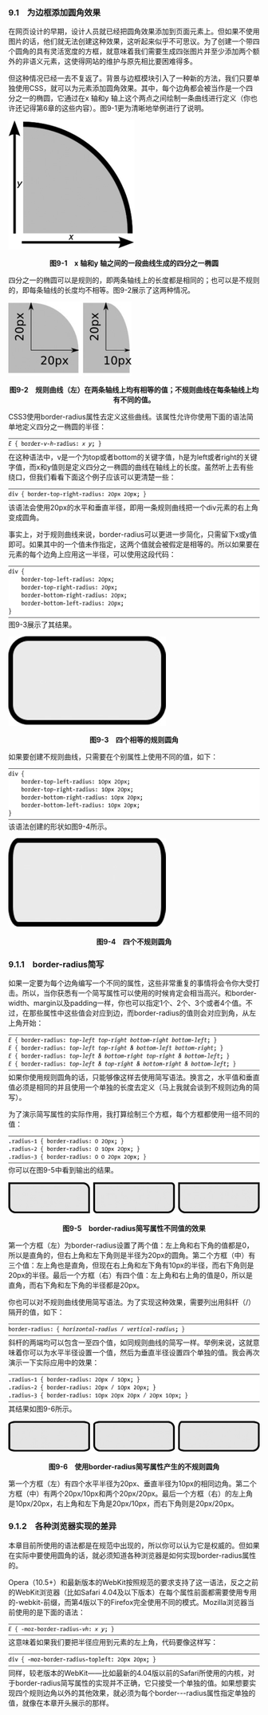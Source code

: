 ### 9.1　为边框添加圆角效果

在网页设计的早期，设计人员就已经把圆角效果添加到页面元素上。但如果不使用图片的话，他们就无法创建这种效果，这听起来似乎不可思议。为了创建一个带四个圆角的具有灵活宽度的方框，就意味着我们需要生成四张图片并至少添加两个额外的非语义元素，这使得网站的维护与原先相比要困难得多。

但这种情况已经一去不复返了。背景与边框模块引入了一种新的方法，我们只要单独使用CSS，就可以为元素添加圆角效果。其中，每个边角都会被当作是一个四分之一的椭圆，它通过在x 轴和y 轴上这个两点之间绘制一条曲线进行定义（你也许还记得第6章的这些内容）。图9-1更为清晰地举例进行了说明。

![337.png](../images/337.png)
<center class="my_markdown"><b class="my_markdown">图9-1　x 轴和y 轴之间的一段曲线生成的四分之一椭圆</b></center>

四分之一的椭圆可以是规则的，即两条轴线上的长度都是相同的；也可以是不规则的，即每条轴线的长度均不相等。图9-2展示了这两种情况。

![338.png](../images/338.png)
<center class="my_markdown"><b class="my_markdown">图9-2　规则曲线（左）在两条轴线上均有相等的值；不规则曲线在每条轴线上均有不同的值。</b></center>

CSS3使用border-radius属性去定义这些曲线。该属性允许你使用下面的语法简单地定义四分之一椭圆的半径：

![339.png](../images/339.png)
在这种语法中，v是一个为top或者bottom的关键字值，h是为left或者right的关键字值，而x和y值则是定义四分之一椭圆的曲线在轴线上的长度。虽然听上去有些绕口，但我们看看下面这个例子应该可以更清楚一些：

![340.png](../images/340.png)
该语法会使用20px的水平和垂直半径，即用一条规则曲线把一个div元素的右上角变成圆角。

事实上，对于规则曲线来说，border-radius可以更进一步简化，只需留下x或y值即可。如果其中的一个值未作指定，这两个值就会被假定是相等的。所以如果要在元素的每个边角上应用这一半径，可以使用这段代码：

![341.png](../images/341.png)
图9-3展示了其结果。

![342.png](../images/342.png)
<center class="my_markdown"><b class="my_markdown">图9-3　四个相等的规则圆角</b></center>

如果要创建不规则曲线，只需要在个别属性上使用不同的值，如下：

![343.png](../images/343.png)
该语法创建的形状如图9-4所示。

![344.png](../images/344.png)
<center class="my_markdown"><b class="my_markdown">图9-4　四个不规则圆角</b></center>

### 9.1.1　border-radius简写

如果一定要为每个边角编写一个不同的属性，这些非常重复的事情将会令你大受打击。所以，当你获悉有一个简写属性可以使用的时候肯定会相当高兴。和border-width、margin以及padding一样，你也可以指定1个、2个、3个或者4个值。不过，在那些属性中这些值会对应到边，而border-radius的值则会对应到角，从左上角开始：

![345.png](../images/345.png)
如果你使用规则圆角的话，只能够像这样去使用简写语法。换言之，水平值和垂直值必须是相同的并且使用一个单独的长度去定义（马上我就会谈到不规则边角的简写）。

为了演示简写属性的实际作用，我打算绘制三个方框，每个方框都使用一组不同的值：

![346.png](../images/346.png)
你可以在图9-5中看到输出的结果。

![347.png](../images/347.png)
<center class="my_markdown"><b class="my_markdown">图9-5　border-radius简写属性不同值的效果</b></center>

第一个方框（左）为border-radius设置了两个值：左上角和右下角的值都是0，所以是直角的，但右上角和左下角则是半径为20px的圆角。第二个方框（中）有三个值：左上角也是直角，但现在右上角和左下角有10px的半径，而右下角则是20px的半径。最后一个方框（右）有四个值：左上角和右上角的值是0，所以是直角，而右下角和左下角的半径都是20px。

你也可以对不规则曲线使用简写语法。为了实现这种效果，需要列出用斜杆（/）隔开的值，如下：

![348.png](../images/348.png)
斜杆的两端均可以包含一至四个值，如同规则曲线的简写一样。举例来说，这就意味着你可以为水平半径设置一个值，然后为垂直半径设置四个单独的值。我会再次演示一下实际应用中的效果：

![349.png](../images/349.png)
其结果如图9-6所示。

![350.png](../images/350.png)
<center class="my_markdown"><b class="my_markdown">图9-6　使用border-radius简写属性产生的不规则圆角</b></center>

第一个方框（左）有四个水平半径为20px、垂直半径为10px的相同边角。第二个方框（中）有两个20px/10px和两个20px/20px。最后一个方框（右）的左上角是10px/20px，右上角和左下角是20px/10px，而右下角则是20px/20px。

### 9.1.2　各种浏览器实现的差异

本章目前所使用的语法都是在规范中出现的，所以你可以认为它是权威的。但如果在实际中要使用圆角的话，就必须知道各种浏览器是如何实现border-radius属性的。

Opera（10.5+）和最新版本的WebKit按照规范的要求支持了这一语法，反之之前的WebKit浏览器（比如Safari 4.04及以下版本）在每个属性前面都需要使用专用的-webkit-前缀，而第4版以下的Firefox完全使用不同的模式。Mozilla浏览器当前使用的是下面的语法：

![351.png](../images/351.png)
这意味着如果我们要把半径应用到元素的左上角，代码要像这样写：

![352.png](../images/352.png)
同样，较老版本的WebKit——比如最新的4.04版以前的Safari所使用的内核，对于border-radius简写属性的实现并不正确，它只接受一个单独的值。如果想要实现四个规则边角以外的其他效果，就必须为每个border-*-*-radius属性指定单独的值，就像在本章开头展示的那样。

